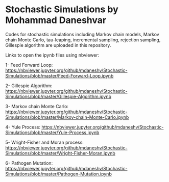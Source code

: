 # Stochastic Simulations by Mohammad Daneshvar

Codes for stochastic simulations including Markov chain models, Markov chain Monte Carlo, tau-leaping, incremental sampling, rejection sampling, Gillespie algorithm are uploaded in this repository.

Links to open the ipynb files using nbviewer:

1- Feed Forward Loop: https://nbviewer.jupyter.org/github/mdaneshv/Stochastic-Simulations/blob/master/Feed-Forward-Loop.ipynb

2- Gillespie Algorithm: https://nbviewer.jupyter.org/github/mdaneshv/Stochastic-Simulations/blob/master/Gillespie-Algorithm.ipynb

3- Markov chain Monte Carlo: https://nbviewer.jupyter.org/github/mdaneshv/Stochastic-Simulations/blob/master/Markov-chain-Monte-Carlo.ipynb

4- Yule Process: https://nbviewer.jupyter.org/github/mdaneshv/Stochastic-Simulations/blob/master/Yule-Process.ipynb

5- Wright-Fisher and Moran process: https://nbviewer.jupyter.org/github/mdaneshv/Stochastic-Simulations/blob/master/Wright-Fisher-Moran.ipynb

6- Pathogen Mutation: https://nbviewer.jupyter.org/github/mdaneshv/Stochastic-Simulations/blob/master/Pathogen-Mutation.ipynb

